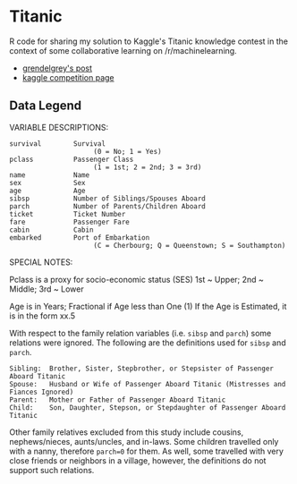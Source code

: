 Titanic
=======

R code for sharing my solution to Kaggle's Titanic knowledge contest in the context of some collaborative learning on /r/machinelearning.

* [grendelgrey's post](http://www.reddit.com/r/MachineLearning/comments/1j4prp/lets_learn_r_together_kaggles_titanic_competition/)
* [kaggle competition page](http://www.kaggle.com/c/titanic-gettingStarted)

Data Legend
-----------

VARIABLE DESCRIPTIONS:

	survival        Survival
						 (0 = No; 1 = Yes)
	pclass          Passenger Class
						 (1 = 1st; 2 = 2nd; 3 = 3rd)
	name            Name
	sex             Sex
	age             Age
	sibsp           Number of Siblings/Spouses Aboard
	parch           Number of Parents/Children Aboard
	ticket          Ticket Number
	fare            Passenger Fare
	cabin           Cabin
	embarked        Port of Embarkation
						 (C = Cherbourg; Q = Queenstown; S = Southampton)

SPECIAL NOTES:

Pclass is a proxy for socio-economic status (SES)
	1st ~ Upper; 2nd ~ Middle; 3rd ~ Lower

Age is in Years; Fractional if Age less than One (1)
	If the Age is Estimated, it is in the form xx.5

With respect to the family relation variables (i.e. `sibsp` and `parch`) some relations were ignored.  The following are the definitions used for `sibsp` and `parch`.

	Sibling:  Brother, Sister, Stepbrother, or Stepsister of Passenger Aboard Titanic
	Spouse:   Husband or Wife of Passenger Aboard Titanic (Mistresses and Fiances Ignored)
	Parent:   Mother or Father of Passenger Aboard Titanic
	Child:    Son, Daughter, Stepson, or Stepdaughter of Passenger Aboard Titanic

Other family relatives excluded from this study include cousins, nephews/nieces, aunts/uncles, and in-laws.  Some children travelled only with a nanny, therefore `parch=0` for them.  As well, some travelled with very close friends or neighbors in a village, however, the definitions do not support such relations.